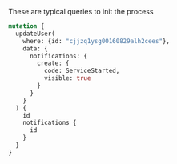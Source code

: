 These are typical queries to init the process

```graphql
mutation {
  updateUser(
    where: {id: "cjjzq1ysg00160829alh2cees"}, 
    data: {
      notifications: {
        create: {
          code: ServiceStarted, 
          visible: true
      	}
      }
    }
  ) {
    id
    notifications {
      id
    }
  }
}
```